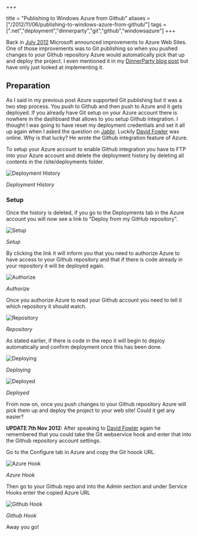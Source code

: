 +++

title = "Publishing to Windows Azure from Github"
aliases = ["/2012/11/06/publishing-to-windows-azure-from-github/"]
tags = [".net","deployment","dinnerparty","git","github","windowsazure"]
+++

Back in [July 2012][1] Microsoft announced improvements to Azure Web Sites. One of those improvements was to Git publishing so when you pushed changes to your Github repository Azure would automatically pick that up and deploy the project. I even mentioned it in my [DinnerParty blog post][2] but have only just looked at implementing it.

## Preparation

As I said in my previous post Azure supported Git publishing but it was a two step process. You push to Github and then push to Azure and it gets deployed. If you already have Git setup on your Azure account there is nowhere in the dashboard that allows to you setup Github integration. I thought I was going to have reset my deployment credentials and set it all up again when I asked the question on [Jabbr][3]. Luckily [David Fowler][4] was online. Why is that lucky? He wrote the Github integration feature of Azure.

To setup your Azure account to enable Github integration you have to FTP into your Azure account and delete the deployment history by deleting all contents in the /site/deployments folder.

![Deployment History][5]

*Deployment History*

<!--more-->

### Setup

Once the history is deleted, if you go to the Deployments tab in the Azure account you will now see a link to “Deploy from my GitHub repository”.

![Setup][6]

*Setup*

By clicking the link it will inform you that you need to authorize Azure to have access to your Github repository and that if there is code already in your repository it will be deployed again.

![Authorize][7]

*Authorize*

Once you authorize Azure to read your Github account you need to tell it which repository it should watch.

![Repository][8]

*Repository*

As stated earlier, if there is code in the repo it will begin to deploy automatically and confirm deployment once this has been done.

![Deploying][9]

*Deploying*

![Deployed][10]

*Deployed*

From now on, once you push changes to your Github repository Azure will pick them up and deploy the project to your web site! Could it get any easier?

**UPDATE 7th Nov 2012:** After speaking to [David Fowler][4] again he remembered that you could take the Git webservice hook and enter that into the Github repository account settings.

Go to the Configure tab in Azure and copy the Git hoook URL.

![Azure Hook][11]

*Azure Hook*

Then go to your Github repo and into the Admin section and under Service Hooks enter the copied Azure URL

![Github Hook][12]

*Github Hook*

Away you go!

   [1]: http://weblogs.asp.net/scottgu/archive/2012/09/17/announcing-great-improvements-to-windows-azure-web-sites.aspx
   [2]: http://blog.jonathanchannon.com/2012/09/21/nancyfx-ravendb-nerddinner-and-me/ (NancyFX, RavenDB, NerdDinner and Me)
   [3]: http://jabbr.net
   [4]: http://twitter.com/davidfowl
   [5]: /images/blogpostimages/deploymenthistory-620x604.png (Deployment History)
   [6]: /images/blogpostimages/afterdeploymentdelete-620x527.png (Setup )
   [7]: /images/blogpostimages/setup-620x320.png (Authorize)
   [8]: /images/blogpostimages/authorize.png (Repository)
   [9]: /images/blogpostimages/deploying-initial-620x197.png (Deploying)
   [10]: /images/blogpostimages/deployed-620x202.png (Deployed)
   [11]: /images/blogpostimages/azurehook-620x135.png (Azure Hook)
   [12]: /images/blogpostimages/github-hook-620x260.png (Github Hook)
  
